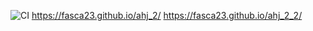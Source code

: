 ![CI](https://github.com/fasca23/ahj_2_2/actions/workflows/web.yml/badge.svg)
https://fasca23.github.io/ahj_2/
https://fasca23.github.io/ahj_2_2/